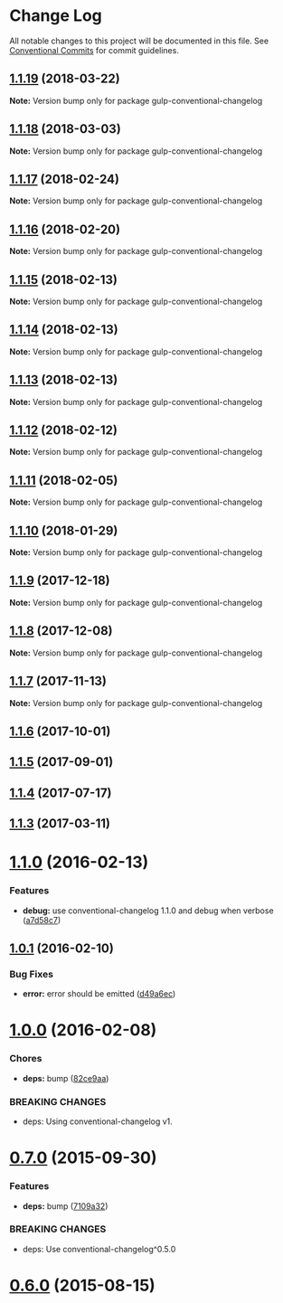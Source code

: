 # Change Log

All notable changes to this project will be documented in this file.
See [Conventional Commits](https://conventionalcommits.org) for commit guidelines.

<a name="1.1.19"></a>
## [1.1.19](https://github.com/conventional-changelog/conventional-changelog/compare/gulp-conventional-changelog@1.1.18...gulp-conventional-changelog@1.1.19) (2018-03-22)




**Note:** Version bump only for package gulp-conventional-changelog

<a name="1.1.18"></a>
## [1.1.18](https://github.com/conventional-changelog/conventional-changelog/compare/gulp-conventional-changelog@1.1.17...gulp-conventional-changelog@1.1.18) (2018-03-03)




**Note:** Version bump only for package gulp-conventional-changelog

<a name="1.1.17"></a>
## [1.1.17](https://github.com/conventional-changelog/conventional-changelog/compare/gulp-conventional-changelog@1.1.16...gulp-conventional-changelog@1.1.17) (2018-02-24)




**Note:** Version bump only for package gulp-conventional-changelog

<a name="1.1.16"></a>
## [1.1.16](https://github.com/conventional-changelog/conventional-changelog/compare/gulp-conventional-changelog@1.1.15...gulp-conventional-changelog@1.1.16) (2018-02-20)




**Note:** Version bump only for package gulp-conventional-changelog

<a name="1.1.15"></a>
## [1.1.15](https://github.com/conventional-changelog/gulp-conventional-changelog/compare/gulp-conventional-changelog@1.1.14...gulp-conventional-changelog@1.1.15) (2018-02-13)




**Note:** Version bump only for package gulp-conventional-changelog

<a name="1.1.14"></a>
## [1.1.14](https://github.com/conventional-changelog/gulp-conventional-changelog/compare/gulp-conventional-changelog@1.1.13...gulp-conventional-changelog@1.1.14) (2018-02-13)




**Note:** Version bump only for package gulp-conventional-changelog

<a name="1.1.13"></a>
## [1.1.13](https://github.com/conventional-changelog/gulp-conventional-changelog/compare/gulp-conventional-changelog@1.1.12...gulp-conventional-changelog@1.1.13) (2018-02-13)




**Note:** Version bump only for package gulp-conventional-changelog

<a name="1.1.12"></a>
## [1.1.12](https://github.com/conventional-changelog/gulp-conventional-changelog/compare/gulp-conventional-changelog@1.1.11...gulp-conventional-changelog@1.1.12) (2018-02-12)




**Note:** Version bump only for package gulp-conventional-changelog

<a name="1.1.11"></a>
## [1.1.11](https://github.com/conventional-changelog/gulp-conventional-changelog/compare/gulp-conventional-changelog@1.1.10...gulp-conventional-changelog@1.1.11) (2018-02-05)




**Note:** Version bump only for package gulp-conventional-changelog

<a name="1.1.10"></a>
## [1.1.10](https://github.com/conventional-changelog/gulp-conventional-changelog/compare/gulp-conventional-changelog@1.1.9...gulp-conventional-changelog@1.1.10) (2018-01-29)




**Note:** Version bump only for package gulp-conventional-changelog

<a name="1.1.9"></a>
## [1.1.9](https://github.com/conventional-changelog/gulp-conventional-changelog/compare/gulp-conventional-changelog@1.1.8...gulp-conventional-changelog@1.1.9) (2017-12-18)




**Note:** Version bump only for package gulp-conventional-changelog

<a name="1.1.8"></a>
## [1.1.8](https://github.com/conventional-changelog/gulp-conventional-changelog/compare/gulp-conventional-changelog@1.1.7...gulp-conventional-changelog@1.1.8) (2017-12-08)




**Note:** Version bump only for package gulp-conventional-changelog

<a name="1.1.7"></a>
## [1.1.7](https://github.com/conventional-changelog/gulp-conventional-changelog/compare/gulp-conventional-changelog@1.1.6...gulp-conventional-changelog@1.1.7) (2017-11-13)




**Note:** Version bump only for package gulp-conventional-changelog

<a name="1.1.6"></a>
## [1.1.6](https://github.com/conventional-changelog/gulp-conventional-changelog/compare/gulp-conventional-changelog@1.1.5...gulp-conventional-changelog@1.1.6) (2017-10-01)

<a name="1.1.5"></a>
## [1.1.5](https://github.com/conventional-changelog/gulp-conventional-changelog/compare/gulp-conventional-changelog@1.1.4...gulp-conventional-changelog@1.1.5) (2017-09-01)

<a name="1.1.4"></a>
## [1.1.4](https://github.com/conventional-changelog/gulp-conventional-changelog/compare/gulp-conventional-changelog@1.1.3...gulp-conventional-changelog@1.1.4) (2017-07-17)

<a name="1.1.3"></a>
## [1.1.3](https://github.com/conventional-changelog/gulp-conventional-changelog/compare/gulp-conventional-changelog@1.1.2...gulp-conventional-changelog@1.1.3) (2017-03-11)

<a name="1.1.0"></a>
# [1.1.0](https://github.com/stevemao/gulp-conventional-changelog/compare/v1.0.1...v1.1.0) (2016-02-13)


### Features

* **debug:** use conventional-changelog 1.1.0 and debug when verbose ([a7d58c7](https://github.com/stevemao/gulp-conventional-changelog/commit/a7d58c7))



<a name="1.0.1"></a>
## [1.0.1](https://github.com/stevemao/gulp-conventional-changelog/compare/v1.0.0...v1.0.1) (2016-02-10)


### Bug Fixes

* **error:** error should be emitted ([d49a6ec](https://github.com/stevemao/gulp-conventional-changelog/commit/d49a6ec))



<a name="1.0.0"></a>
# [1.0.0](https://github.com/stevemao/gulp-conventional-changelog/compare/v0.7.0...v1.0.0) (2016-02-08)


### Chores

* **deps:** bump ([82ce9aa](https://github.com/stevemao/gulp-conventional-changelog/commit/82ce9aa))


### BREAKING CHANGES

* deps: Using conventional-changelog v1.



<a name="0.7.0"></a>
# [0.7.0](https://github.com/stevemao/gulp-conventional-changelog/compare/v0.6.0...v0.7.0) (2015-09-30)


### Features

* **deps:** bump ([7109a32](https://github.com/stevemao/gulp-conventional-changelog/commit/7109a32))


### BREAKING CHANGES

* deps: Use conventional-changelog^0.5.0



<a name="0.6.0"></a>
# [0.6.0](https://github.com/stevemao/gulp-conventional-changelog/compare/v0.5.0...v0.6.0) (2015-08-15)
